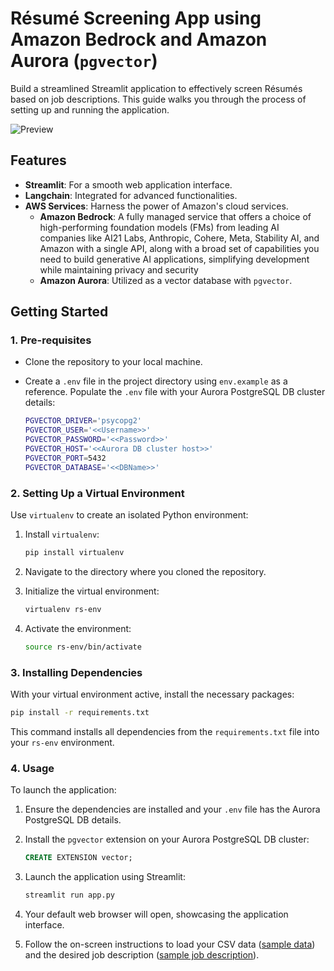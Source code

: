 # **Résumé Screening App using Amazon Bedrock and Amazon Aurora (`pgvector`)** 

Build a streamlined Streamlit application to effectively screen Résumés based on job descriptions. This guide walks you through the process of setting up and running the application.

![Preview](Resume-Screener.gif)

## **Features** 

- **Streamlit**: For a smooth web application interface.
- **Langchain**: Integrated for advanced functionalities.
- **AWS Services**: Harness the power of Amazon's cloud services.
    - **Amazon Bedrock**: A fully managed service that offers a choice of high-performing foundation models (FMs) from leading AI companies like AI21 Labs, Anthropic, Cohere, Meta, Stability AI, and Amazon with a single API, along with a broad set of capabilities you need to build generative AI applications, simplifying development while maintaining privacy and security
    - **Amazon Aurora**: Utilized as a vector database with `pgvector`.

## **Getting Started** 

### **1. Pre-requisites** 

- Clone the repository to your local machine.
- Create a `.env` file in the project directory using `env.example` as a reference. Populate the `.env` file with your Aurora PostgreSQL DB cluster details:

    ```bash
    PGVECTOR_DRIVER='psycopg2'
    PGVECTOR_USER='<<Username>>'
    PGVECTOR_PASSWORD='<<Password>>'
    PGVECTOR_HOST='<<Aurora DB cluster host>>'
    PGVECTOR_PORT=5432
    PGVECTOR_DATABASE='<<DBName>>'
    ```

### **2. Setting Up a Virtual Environment** 

Use `virtualenv` to create an isolated Python environment:

1. Install `virtualenv`:
    ```bash
    pip install virtualenv
    ```

2. Navigate to the directory where you cloned the repository.
    
3. Initialize the virtual environment:
    ```bash
    virtualenv rs-env
    ```

4. Activate the environment:
    ```bash
    source rs-env/bin/activate 
    ```

### **3. Installing Dependencies**

With your virtual environment active, install the necessary packages:

```bash
pip install -r requirements.txt
```

This command installs all dependencies from the `requirements.txt` file into your `rs-env` environment.

### **4. Usage**

To launch the application:

1. Ensure the dependencies are installed and your `.env` file has the Aurora PostgreSQL DB details.

2. Install the `pgvector` extension on your Aurora PostgreSQL DB cluster:
   ```sql
   CREATE EXTENSION vector;
   ```

3. Launch the application using Streamlit:
   ```bash
   streamlit run app.py
   ```

4. Your default web browser will open, showcasing the application interface.

5. Follow the on-screen instructions to load your CSV data ([sample data](https://d1nd1o4zkls5mq.cloudfront.net/sample_resumes.zip)) and the desired job description ([sample job description](https://d1nd1o4zkls5mq.cloudfront.net/sample_job_description.txt)).

